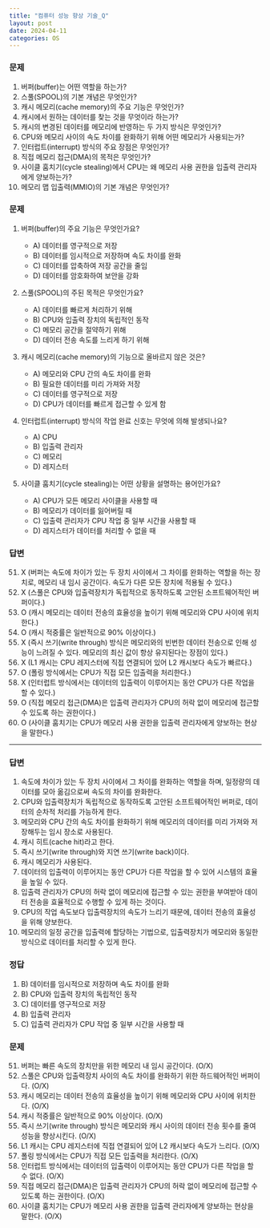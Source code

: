 ```yaml
---
title: "컴퓨터 성능 향상 기술_Q"
layout: post
date: 2024-04-11
categories: OS
---
```

### 문제

1.  버퍼(buffer)는 어떤 역할을 하는가?
2.  스풀(SPOOL)의 기본 개념은 무엇인가?
3.  캐시 메모리(cache memory)의 주요 기능은 무엇인가?
4.  캐시에서 원하는 데이터를 찾는 것을 무엇이라 하는가?
5.  캐시의 변경된 데이터를 메모리에 반영하는 두 가지 방식은 무엇인가?
6.  CPU와 메모리 사이의 속도 차이를 완화하기 위해 어떤 메모리가 사용되는가?
7.  인터럽트(interrupt) 방식의 주요 장점은 무엇인가?
8.  직접 메모리 접근(DMA)의 목적은 무엇인가?
9.  사이클 훔치기(cycle stealing)에서 CPU는 왜 메모리 사용 권한을 입출력 관리자에게 양보하는가?
10.  메모리 맵 입출력(MMIO)의 기본 개념은 무엇인가?


### 문제

1.  버퍼(buffer)의 주요 기능은 무엇인가요?
    
    *   A) 데이터를 영구적으로 저장
    *   B) 데이터를 임시적으로 저장하며 속도 차이를 완화
    *   C) 데이터를 압축하여 저장 공간을 줄임
    *   D) 데이터를 암호화하여 보안을 강화
2.  스풀(SPOOL)의 주된 목적은 무엇인가요?
    
    *   A) 데이터를 빠르게 처리하기 위해
    *   B) CPU와 입출력 장치의 독립적인 동작
    *   C) 메모리 공간을 절약하기 위해
    *   D) 데이터 전송 속도를 느리게 하기 위해
3.  캐시 메모리(cache memory)의 기능으로 올바르지 않은 것은?
    
    *   A) 메모리와 CPU 간의 속도 차이를 완화
    *   B) 필요한 데이터를 미리 가져와 저장
    *   C) 데이터를 영구적으로 저장
    *   D) CPU가 데이터를 빠르게 접근할 수 있게 함
4.  인터럽트(interrupt) 방식의 작업 완료 신호는 무엇에 의해 발생되나요?
    
    *   A) CPU
    *   B) 입출력 관리자
    *   C) 메모리
    *   D) 레지스터
5.  사이클 훔치기(cycle stealing)는 어떤 상황을 설명하는 용어인가요?
    
    *   A) CPU가 모든 메모리 사이클을 사용할 때
    *   B) 메모리가 데이터를 잃어버릴 때
    *   C) 입출력 관리자가 CPU 작업 중 일부 시간을 사용할 때
    *   D) 레지스터가 데이터를 처리할 수 없을 때


### 답변

51.  X (버퍼는 속도에 차이가 있는 두 장치 사이에서 그 차이를 완화하는 역할을 하는 장치로, 메모리 내 임시 공간이다. 속도가 다른 모든 장치에 적용될 수 있다.)
52.  X (스풀은 CPU와 입출력장치가 독립적으로 동작하도록 고안된 소프트웨어적인 버퍼이다.)
53.  O (캐시 메모리는 데이터 전송의 효율성을 높이기 위해 메모리와 CPU 사이에 위치한다.)
54.  O (캐시 적중률은 일반적으로 90% 이상이다.)
55.  X (즉시 쓰기(write through) 방식은 메모리와의 빈번한 데이터 전송으로 인해 성능이 느려질 수 있다. 메모리의 최신 값이 항상 유지된다는 장점이 있다.)
56.  X (L1 캐시는 CPU 레지스터에 직접 연결되어 있어 L2 캐시보다 속도가 빠르다.)
57.  O (폴링 방식에서는 CPU가 직접 모든 입출력을 처리한다.)
58.  X (인터럽트 방식에서는 데이터의 입출력이 이루어지는 동안 CPU가 다른 작업을 할 수 있다.)
59.  O (직접 메모리 접근(DMA)은 입출력 관리자가 CPU의 허락 없이 메모리에 접근할 수 있도록 하는 권한이다.)
60.  O (사이클 훔치기는 CPU가 메모리 사용 권한을 입출력 관리자에게 양보하는 현상을 말한다.)


<hr>


### 답변

1.  속도에 차이가 있는 두 장치 사이에서 그 차이를 완화하는 역할을 하며, 일정량의 데이터를 모아 옮김으로써 속도의 차이를 완화한다.
2.  CPU와 입출력장치가 독립적으로 동작하도록 고안된 소프트웨어적인 버퍼로, 데이터의 순차적 처리를 가능하게 한다.
3.  메모리와 CPU 간의 속도 차이를 완화하기 위해 메모리의 데이터를 미리 가져와 저장해두는 임시 장소로 사용된다.
4.  캐시 히트(cache hit)라고 한다.
5.  즉시 쓰기(write through)와 지연 쓰기(write back)이다.
6.  캐시 메모리가 사용된다.
7.  데이터의 입출력이 이루어지는 동안 CPU가 다른 작업을 할 수 있어 시스템의 효율을 높일 수 있다.
8.  입출력 관리자가 CPU의 허락 없이 메모리에 접근할 수 있는 권한을 부여받아 데이터 전송을 효율적으로 수행할 수 있게 하는 것이다.
9.  CPU의 작업 속도보다 입출력장치의 속도가 느리기 때문에, 데이터 전송의 효율성을 위해 양보한다.
10.  메모리의 일정 공간을 입출력에 할당하는 기법으로, 입출력장치가 메모리와 동일한 방식으로 데이터를 처리할 수 있게 한다.


### 정답

1.  B) 데이터를 임시적으로 저장하며 속도 차이를 완화
2.  B) CPU와 입출력 장치의 독립적인 동작
3.  C) 데이터를 영구적으로 저장
4.  B) 입출력 관리자
5.  C) 입출력 관리자가 CPU 작업 중 일부 시간을 사용할 때


### 문제

51.  버퍼는 빠른 속도의 장치만을 위한 메모리 내 임시 공간이다. (O/X)
52.  스풀은 CPU와 입출력장치 사이의 속도 차이를 완화하기 위한 하드웨어적인 버퍼이다. (O/X)
53.  캐시 메모리는 데이터 전송의 효율성을 높이기 위해 메모리와 CPU 사이에 위치한다. (O/X)
54.  캐시 적중률은 일반적으로 90% 이상이다. (O/X)
55.  즉시 쓰기(write through) 방식은 메모리와 캐시 사이의 데이터 전송 횟수를 줄여 성능을 향상시킨다. (O/X)
56.  L1 캐시는 CPU 레지스터에 직접 연결되어 있어 L2 캐시보다 속도가 느리다. (O/X)
57.  폴링 방식에서는 CPU가 직접 모든 입출력을 처리한다. (O/X)
58.  인터럽트 방식에서는 데이터의 입출력이 이루어지는 동안 CPU가 다른 작업을 할 수 없다. (O/X)
59.  직접 메모리 접근(DMA)은 입출력 관리자가 CPU의 허락 없이 메모리에 접근할 수 있도록 하는 권한이다. (O/X)
60.  사이클 훔치기는 CPU가 메모리 사용 권한을 입출력 관리자에게 양보하는 현상을 말한다. (O/X)